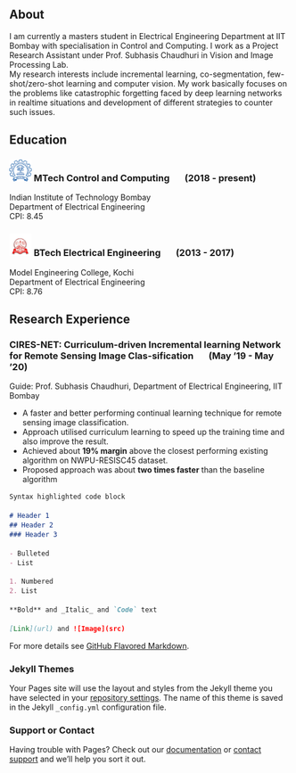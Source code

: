 ## About

I am currently a masters student in Electrical Engineering Department at IIT Bombay with specialisation in Control and Computing. I work as a Project Research Assistant under Prof. Subhasis Chaudhuri in Vision and Image Processing Lab.  
My research interests include incremental learning, co-segmentation, few-shot/zero-shot learning and computer vision. My work basically focuses on the problems like catastrophic forgetting faced by deep learning networks in realtime situations and development of different strategies to counter such issues.

## Education
### <a href="https://www.iitb.ac.in" target="_blank"><img src="/images/iitb.png" width="40"></a> MTech Control and Computing &nbsp;   &nbsp;   &nbsp; (2018 - present)&nbsp;              
Indian Institute of Technology Bombay&nbsp;        
Department of Electrical Engineering&nbsp;&nbsp;<br/> 
CPI: 8.45

### <a href="https://www.mec.ac.in" target="_blank"><img src="/images/mec.png" width="40"></a> BTech Electrical Engineering &nbsp;   &nbsp;   &nbsp; (2013 - 2017)&nbsp;   
Model Engineering College, Kochi&nbsp;       
Department of Electrical Engineering&nbsp;&nbsp;<br/>
CPI: 8.76



## Research Experience
### CIRES-NET: Curriculum-driven Incremental learning Network for Remote Sensing Image Clas-sification  &nbsp;   &nbsp;   &nbsp; (May ’19 - May ’20)&nbsp;
Guide: Prof.  Subhasis Chaudhuri, Department of Electrical Engineering, IIT Bombay&nbsp;<br/>
* A faster and better performing continual learning technique for remote sensing image classification.
* Approach utilised curriculum learning to speed up the training time and also improve the result.
* Achieved about __19% margin__ above the closest performing existing algorithm on NWPU-RESISC45 dataset.
* Proposed approach was about __two times faster__ than the baseline algorithm


```markdown
Syntax highlighted code block

# Header 1
## Header 2
### Header 3

- Bulleted
- List

1. Numbered
2. List

**Bold** and _Italic_ and `Code` text

[Link](url) and ![Image](src)
```

For more details see [GitHub Flavored Markdown](https://guides.github.com/features/mastering-markdown/).

### Jekyll Themes

Your Pages site will use the layout and styles from the Jekyll theme you have selected in your [repository settings](https://github.com/SDivakarBhat/sdivakarbhat.github.io/settings). The name of this theme is saved in the Jekyll `_config.yml` configuration file.

### Support or Contact

Having trouble with Pages? Check out our [documentation](https://help.github.com/categories/github-pages-basics/) or [contact support](https://github.com/contact) and we’ll help you sort it out.
